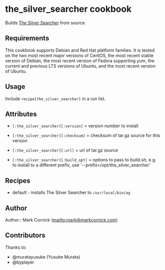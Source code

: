 # the\_silver\_searcher cookbook

Builds [The Silver Searcher](https://github.com/ggreer/the_silver_searcher)
from source.

## Requirements

This cookbook supports Debian and Red Hat platform families. It is
tested on the two most recent major versions of CentOS, the most recent stable
version of Debian, the most recent version of Fedora supporting yum, the current
and previous LTS versions of Ubuntu, and the most recent version of Ubuntu.

## Usage

Include `recipe[the_silver_searcher]` in a run list.

## Attributes

-   `[:the_silver_searcher][:version]` = version number to install

-   `[:the_silver_searcher][:checksum]` = checksum of tar.gz source for this
                                          version

-   `[:the_silver_searcher][:url]` = url of tar.gz source

-   `[:the_silver_searcher][:build_opt]` = options to pass to build.sh,
                                           e.g. to install to a different
                                           prefix, use
                                           '--prefix=/opt/the\_silver\_searcher'

## Recipes

-   default - installs The Silver Searcher to `/usr/local/bin/ag`

## Author

Author:: Mark Cornick (<mailto:mark@markcornick.com>)

## Contributors

Thanks to:

-   @muratayusuke (Yusuke Murata)
-   @byplayer
